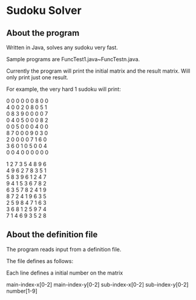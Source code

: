 # Sudoku Solver

## About the program
Written in Java, solves any sudoku very fast. 

Sample programs are FuncTest1.java~FuncTestn.java.

Currently the program will print the initial matrix and the result matrix. Will only print just one result.

For example, the very hard 1 sudoku will print:

0 0 0 0 0 0 8 0 0  
4 0 0 2 0 8 0 5 1  
0 8 3 9 0 0 0 0 7  
0 4 0 5 0 0 0 8 2  
0 0 5 0 0 0 4 0 0  
8 7 0 0 0 9 0 3 0  
2 0 0 0 0 7 1 6 0  
3 6 0 1 0 5 0 0 4  
0 0 4 0 0 0 0 0 0  

1 2 7 3 5 4 8 9 6  
4 9 6 2 7 8 3 5 1  
5 8 3 9 6 1 2 4 7  
9 4 1 5 3 6 7 8 2  
6 3 5 7 8 2 4 1 9  
8 7 2 4 1 9 6 3 5  
2 5 9 8 4 7 1 6 3  
3 6 8 1 2 5 9 7 4  
7 1 4 6 9 3 5 2 8  

## About the definition file
The program reads input from a definition file.

The file defines as follows:

Each line defines a initial number on the matrix

main-index-x[0-2] main-index-y[0-2] sub-index-x[0-2] sub-index-y[0-2] number[1-9]
